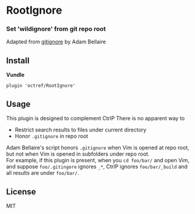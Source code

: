 # RootIgnore

### Set 'wildignore' from git repo root

Adapted from [gitignore](http://www.vim.org/scripts/script.php?script_id=2557)
by Adam Bellaire

## Install
**Vundle**

```
plugin 'octref/RootIgnore'
```

## Usage

This plugin is designed to complement CtrlP
There is no apparent way to
- Restrict search results to files under current directory
- Honor `.gitignore` in repo root

Adam Bellaire's script honors `.gitignore` when Vim is opened at repo root,
but not when Vim is opened in subfolders under repo root.  
For example, if this plugin is present, when you `cd foo/bar/` and open Vim,
and suppose `foo/.gitingore` ignores `_*`, CtrlP ignores `foo/bar/_build` and
all results are under `foo/bar/`.

## License
MIT

